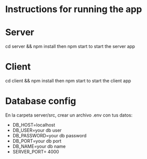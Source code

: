 # Instructions for running the app

# Server
cd server && npm install
then
npm start to start the server app

# Client

cd client && npm install
then
npm start to start the client app

# Database config

En la carpeta server/src, crear un archivo .env con  tus datos:

- DB_HOST=localhost
- DB_USER=your db user
- DB_PASSWORD=your db password
- DB_PORT=your db port
- DB_NAME=your db name
- SERVER_PORT= 4000
